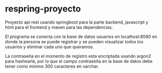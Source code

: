 # respring-proyecto

Proyecto api rest usando springboot para la parte backend, javascript y html para el frontend y maven para las dependencias.

El programa se conecta con la base de datos usuarios en localhost:8080 en donde la persona se puede registrar y se pueden visualizar todos los usuarios y eliminar cada uno que queramos.

La contraseña en el momento de registro esta encriptada usando argon2 para hashearla, por lo que el campo contraseña en la base de datos debe tener como minimo 300 caracteres en varchar.
